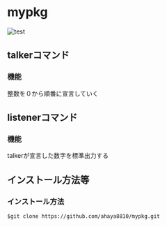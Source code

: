 # mypkg

![test](https://github.com/ahaya8810/mypkg/actions/workflows/test.yml/badge.svg)


## talkerコマンド

### 機能

整数を０から順番に宣言していく

## listenerコマンド

### 機能

talkerが宣言した数字を標準出力する

## インストール方法等

### インストール方法
```
$git clone https://github.com/ahaya8810/mypkg.git
```

